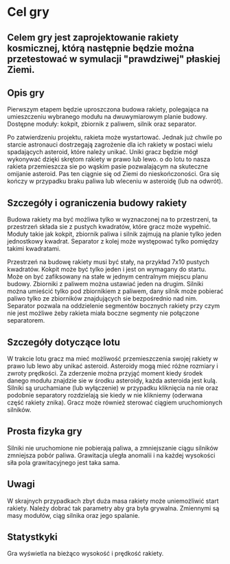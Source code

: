 # Cel gry
Celem gry jest zaprojektowanie rakiety kosmicznej, którą następnie będzie można przetestować w symulacji "prawdziwej" płaskiej Ziemi.
---
## Opis gry
Pierwszym etapem będzie uproszczona budowa rakiety, polegająca na umieszczeniu wybranego modułu na dwuwymiarowym planie budowy.
Dostępne moduły: kokpit, zbiornik z paliwem, silnik oraz separator.

Po zatwierdzeniu projektu, rakieta może wystartować. Jednak już chwile po starcie astronauci dostrzegają zagrożenie dla ich rakiety w postaci wielu
spadających asteroid, które należy unikać. Uniki gracz będzie mógł wykonywać dzięki skrętom rakiety w prawo lub lewo. o do lotu to nasza rakieta przemieszcza 
sie po wąskim pasie pozwalającym na skuteczne omijanie asteroid. Pas ten ciągnie się od Ziemi do nieskończoności. Gra się kończy w przypadku braku paliwa
lub wleceniu w asteroidę (lub na odwrót).

## Szczegóły i ograniczenia budowy rakiety
Budowa rakiety ma być możliwa tylko w wyznaczonej na to przestrzeni, ta przestrzeń składa sie z pustych kwadratów, które gracz może wypełnić. Moduły takie jak 
kokpit, zbiornik paliwa i silnik zajmują na planie tylko jeden jednostkowy kwadrat. Separator z kolej może występować tylko pomiędzy takimi kwadratami.

Przestrzeń na budowę rakiety musi być stały, na przykład 7x10 pustych kwadratów.
Kokpit może być tylko jeden i jest on wymagany do startu. Może on być zafiksowany na stałe w jednym centralnym miejscu planu budowy.
Zbiorniki z paliwem można ustawiać jeden na drugim.
Silniki można umieścić tylko pod zbiornikiem z paliwem, dany silnik może pobierać paliwo tylko ze zbiorników znajdujących sie bezpośrednio nad nim.
Separator pozwala na oddzielenie segmentów bocznych rakiety przy czym nie jest możliwe żeby rakieta miała boczne segmenty nie połączone separatorem.

## Szczegóły dotyczące lotu
W trakcie lotu gracz ma mieć możliwość przemieszczenia swojej rakiety w prawo lub lewo aby unikać asteroid. Asteroidy mogą mieć różne rozmiary i zwroty prędkości.
Za zderzenie można przyjąć moment kiedy środek danego modułu znajdzie sie w środku asteroidy, każda asteroida jest kulą. Silniki są uruchamiane (lub wyłączenie)
w przypadku kliknięcia na nie oraz podobnie separatory rozdzielają sie kiedy w nie klikniemy (oderwana część rakiety znika). Gracz może również sterować
ciągiem uruchomionych silników.

## Prosta fizyka gry
Silniki nie uruchomione nie pobierają paliwa, a zmniejszanie ciągu silników zmniejsza pobór paliwa. Grawitacja uległa anomalii i na każdej wysokości siła 
pola grawitacyjnego jest taka sama.

## Uwagi 
W skrajnych przypadkach zbyt duża masa rakiety może uniemożliwić start rakiety. 
Należy dobrać tak parametry aby gra była grywalna. Zmiennymi są masy modułów, ciąg silnika oraz jego spalanie.

## Statystkyki
Gra wyświetla na bieżąco wysokość i prędkość rakiety.
